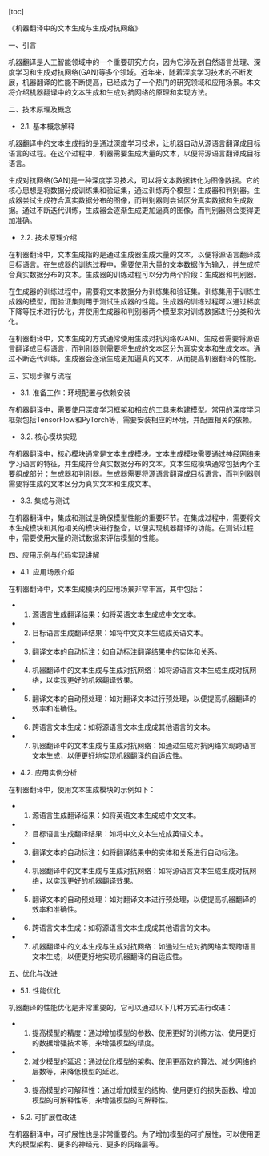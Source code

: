 
[toc]                    
                
                
《机器翻译中的文本生成与生成对抗网络》

一、引言

机器翻译是人工智能领域中的一个重要研究方向，因为它涉及到自然语言处理、深度学习和生成对抗网络(GAN)等多个领域。近年来，随着深度学习技术的不断发展，机器翻译的性能不断提高，已经成为了一个热门的研究领域和应用场景。本文将介绍机器翻译中的文本生成和生成对抗网络的原理和实现方法。

二、技术原理及概念

- 2.1. 基本概念解释

机器翻译中的文本生成指的是通过深度学习技术，让机器自动从源语言翻译成目标语言的过程。在这个过程中，机器需要生成大量的文本，以便将源语言翻译成目标语言。

生成对抗网络(GAN)是一种深度学习技术，可以将文本数据转化为图像数据。它的核心思想是将数据分成训练集和验证集，通过训练两个模型：生成器和判别器。生成器尝试生成符合真实数据分布的图像，而判别器则尝试区分真实数据和生成数据。通过不断迭代训练，生成器会逐渐生成更加逼真的图像，而判别器则会变得更加准确。

- 2.2. 技术原理介绍

在机器翻译中，文本生成指的是通过生成器生成大量的文本，以便将源语言翻译成目标语言。在生成器的训练过程中，需要使用大量的文本数据作为输入，并生成符合真实数据分布的文本。生成器的训练过程可以分为两个阶段：生成器和判别器。

在生成器的训练过程中，需要将文本数据分为训练集和验证集。训练集用于训练生成器的模型，而验证集则用于测试生成器的性能。生成器的训练过程可以通过梯度下降等技术进行优化，并使用生成器和判别器两个模型来对训练数据进行分类和优化。

在机器翻译中，文本生成的方式通常使用生成对抗网络(GAN)。生成器需要将源语言翻译成目标语言，而判别器则需要将生成的文本区分为真实文本和生成文本。通过不断迭代训练，生成器会逐渐生成更加逼真的文本，从而提高机器翻译的性能。

三、实现步骤与流程

- 3.1. 准备工作：环境配置与依赖安装

在机器翻译中，需要使用深度学习框架和相应的工具来构建模型。常用的深度学习框架包括TensorFlow和PyTorch等，需要安装相应的环境，并配置相关的依赖。

- 3.2. 核心模块实现

在机器翻译中，核心模块通常是文本生成模块。文本生成模块需要通过神经网络来学习语言的特征，并生成符合真实数据分布的文本。文本生成模块通常包括两个主要组成部分：生成器和判别器。生成器需要将源语言翻译成目标语言，而判别器则需要将生成的文本区分为真实文本和生成文本。

- 3.3. 集成与测试

在机器翻译中，集成和测试是确保模型性能的重要环节。在集成过程中，需要将文本生成模块和其他相关的模块进行整合，以便实现机器翻译的功能。在测试过程中，需要使用大量的测试数据来评估模型的性能。

四、应用示例与代码实现讲解

- 4.1. 应用场景介绍

在机器翻译中，文本生成模块的应用场景非常丰富，其中包括：

- 1. 源语言生成翻译结果：如将英语文本生成成中文文本。
- 2. 目标语言生成翻译结果：如将中文文本生成成英语文本。
- 3. 翻译文本的自动标注：如自动标注翻译结果中的实体和关系。

- 4. 机器翻译中的文本生成与生成对抗网络：如将源语言文本生成生成对抗网络，以实现更好的机器翻译效果。

- 5. 翻译文本的自动预处理：如对翻译文本进行预处理，以便提高机器翻译的效率和准确性。

- 6. 跨语言文本生成：如将源语言文本生成成其他语言的文本。

- 7. 机器翻译中的文本生成与生成对抗网络：如通过生成对抗网络实现跨语言文本生成，以便更好地实现机器翻译的自适应性。

- 4.2. 应用实例分析

在机器翻译中，使用文本生成模块的示例如下：

- 1. 源语言生成翻译结果：如将英语文本生成成中文文本。
- 2. 目标语言生成翻译结果：如将中文文本生成成英语文本。
- 3. 翻译文本的自动标注：如将翻译结果中的实体和关系进行自动标注。
- 4. 机器翻译中的文本生成与生成对抗网络：如将源语言文本生成生成对抗网络，以实现更好的机器翻译效果。

- 5. 翻译文本的自动预处理：如对翻译文本进行预处理，以便提高机器翻译的效率和准确性。
- 6. 跨语言文本生成：如将源语言文本生成成其他语言的文本。

- 7. 机器翻译中的文本生成与生成对抗网络：如通过生成对抗网络实现跨语言文本生成，以便更好地实现机器翻译的自适应性。

五、优化与改进

- 5.1. 性能优化

机器翻译的性能优化是非常重要的，它可以通过以下几种方式进行改进：

- 1. 提高模型的精度：通过增加模型的参数、使用更好的训练方法、使用更好的数据增强技术等，来增强模型的精度。
- 2. 减少模型的延迟：通过优化模型的架构、使用更高效的算法、减少网络的层数等，来降低模型的延迟。
- 3. 提高模型的可解释性：通过增加模型的结构、使用更好的损失函数、增加模型的可解释性等，来增强模型的可解释性。

- 5.2. 可扩展性改进

在机器翻译中，可扩展性也是非常重要的。为了增加模型的可扩展性，可以使用更大的模型架构、更多的神经元、更多的网络层等。

